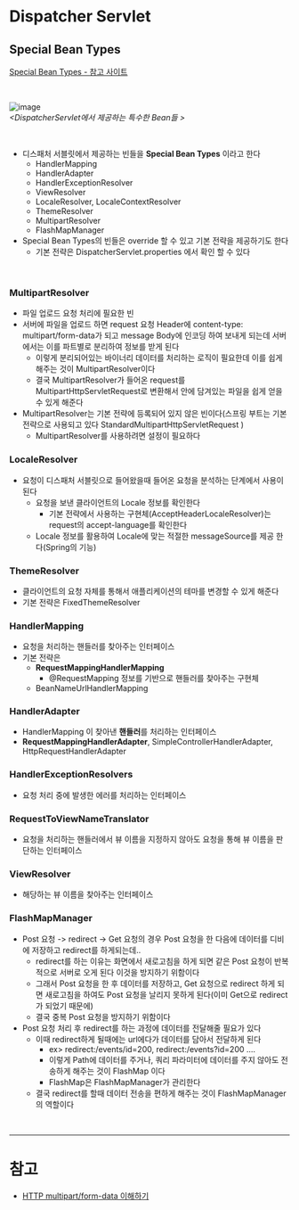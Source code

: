 # Dispatcher Servlet

## Special Bean Types

[Special Bean Types - 참고 사이트](https://docs.spring.io/spring-framework/docs/current/reference/html/web.html#mvc-servlet-special-bean-types)

<br>

![image](https://user-images.githubusercontent.com/23889744/151183516-ad705d86-34ca-401d-a56d-c8c744dde6e4.png)
<br>
_<DispatcherServlet에서 제공하는 특수한 Bean들 >_

<br>

- 디스패처 서블릿에서 제공하는 빈들을 **Special Bean Types** 이라고 한다
  - HandlerMapping
  - HandlerAdapter
  - HandlerExceptionResolver
  - ViewResolver
  - LocaleResolver, LocaleContextResolver
  - ThemeResolver
  - MultipartResolver
  - FlashMapManager
- Special Bean Types의 빈들은 override 할 수 있고 기본 전략을 제공하기도 한다
  - 기본 전략은 DispatcherServlet.properties 에서 확인 할 수 있다

<br>

### MultipartResolver

- 파일 업로드 요청 처리에 필요한 빈
- 서버에 파일을 업로드 하면 request 요청 Header에 content-type: multipart/form-data가 되고 message Body에 인코딩 하여 보내게 되는데 서버에서는 이를 파트별로 분리하여 정보를 받게 된다
  - 이렇게 분리되어있는 바이너리 데이터를 처리하는 로직이 필요한데 이를 쉽게 해주는 것이 MultipartResolver이다
  - 결국 MultipartResolver가 들어온 request를 MultipartHttpServletRequest로 변환해서 안에 담겨있는 파일을 쉽게 얻을 수 있게 해준다
- MultipartResolver는 기본 전략에 등록되어 있지 않은 빈이다(스프링 부트는 기본 전략으로 사용되고 있다 StandardMultipartHttpServletRequest )
  - MultipartResolver를 사용하려면 설정이 필요하다

### LocaleResolver

- 요청이 디스패처 서블릿으로 들어왔을때 들어온 요청을 분석하는 단계에서 사용이 된다
  - 요청을 보낸 클라이언트의 Locale 정보를 확인한다
    - 기본 전략에서 사용하는 구현체(AcceptHeaderLocaleResolver)는 request의 accept-language를 확인한다
  - Locale 정보를 활용하여 Locale에 맞는 적절한 messageSource를 제공 한다(Spring의 기능)

### ThemeResolver

- 클라이언트의 요청 자체를 통해서 애플리케이션의 테마를 변경할 수 있게 해준다
- 기본 전략은 FixedThemeResolver

### HandlerMapping

- 요청을 처리하는 핸들러를 찾아주는 인터페이스
- 기본 전략은
  - **RequestMappingHandlerMapping**
    - @RequestMapping 정보를 기반으로 핸들러를 찾아주는 구현체
  - BeanNameUrlHandlerMapping

### HandlerAdapter

- HandlerMapping 이 찾아낸 **핸들러**를 처리하는 인터페이스
- **RequestMappingHandlerAdapter**, SimpleControllerHandlerAdapter, HttpRequestHandlerAdapter

### HandlerExceptionResolvers

- 요청 처리 중에 발생한 에러를 처리하는 인터페이스

### RequestToViewNameTranslator

- 요청을 처리하는 핸들러에서 뷰 이름을 지정하지 않아도 요청을 통해 뷰 이름을 판단하는 인터페이스

### ViewResolver

- 해당하는 뷰 이름을 찾아주는 인터페이스

### FlashMapManager

- Post 요청 -> redirect -> Get 요청의 경우 Post 요청을 한 다음에 데이터를 디비에 저장하고 redirect를 하게되는데..
  - redirect를 하는 이유는 화면에서 새로고침을 하게 되면 같은 Post 요청이 반복적으로 서버로 오게 된다 이것을 방지하기 위함이다
  - 그래서 Post 요청을 한 후 데이터를 저장하고, Get 요청으로 redirect 하게 되면 새로고침을 하여도 Post 요청을 날리지 못하게 된다(이미 Get으로 redirect가 되었기 때문에)
  - 결국 중복 Post 요청을 방지하기 위함이다
- Post 요청 처리 후 redirect를 하는 과정에 데이터를 전달해줄 필요가 있다
  - 이때 redirect하게 될때에는 url에다가 데이터를 담아서 전달하게 된다
    - ex> redirect:/events/id=200, redirect:/events?id=200 ....
    - 이렇게 Path에 데이터를 주거나, 쿼리 파라미터에 데이터를 주지 않아도 전송하게 해주는 것이 FlashMap 이다
    - FlashMap은 FlashMapManager가 관리한다
  - 결국 redirect를 할때 데이터 전송을 편하게 해주는 것이 FlashMapManager의 역할이다

<br>

---

# 참고

- [HTTP multipart/form-data 이해하기](https://olivejua-develop.tistory.com/59)
